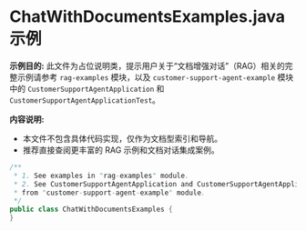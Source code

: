# ChatWithDocumentsExamples.java 示例

**示例目的:**
此文件为占位说明类，提示用户关于“文档增强对话”（RAG）相关的完整示例请参考 `rag-examples` 模块，以及 `customer-support-agent-example` 模块中的 `CustomerSupportAgentApplication` 和 `CustomerSupportAgentApplicationTest`。

**内容说明:**
- 本文件不包含具体代码实现，仅作为文档型索引和导航。
- 推荐直接查阅更丰富的 RAG 示例和文档对话集成案例。

```java
/**
 * 1. See examples in "rag-examples" module.
 * 2. See CustomerSupportAgentApplication and CustomerSupportAgentApplicationTest
 * from "customer-support-agent-example" module.
 */
public class ChatWithDocumentsExamples {
}
